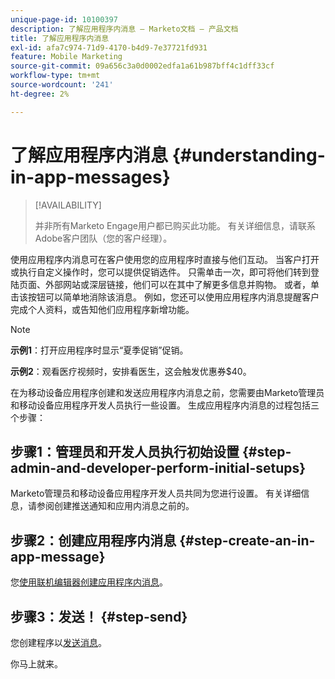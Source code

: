 ```yaml
---
unique-page-id: 10100397
description: 了解应用程序内消息 — Marketo文档 — 产品文档
title: 了解应用程序内消息
exl-id: afa7c974-71d9-4170-b4d9-7e37721fd931
feature: Mobile Marketing
source-git-commit: 09a656c3a0d0002edfa1a61b987bff4c1dff33cf
workflow-type: tm+mt
source-wordcount: '241'
ht-degree: 2%

---
```


# 了解应用程序内消息 {#understanding-in-app-messages}

>[!AVAILABILITY]
>
>
>并非所有Marketo Engage用户都已购买此功能。 有关详细信息，请联系Adobe客户团队（您的客户经理）。

使用应用程序内消息可在客户使用您的应用程序时直接与他们互动。 当客户打开或执行自定义操作时，您可以提供促销选件。 只需单击一次，即可将他们转到登陆页面、外部网站或深层链接，他们可以在其中了解更多信息并购物。 或者，单击该按钮可以简单地消除该消息。  例如，您还可以使用应用程序内消息提醒客户完成个人资料，或告知他们应用程序新增功能。

>[!NOTE]
>
>**示例1**：打开应用程序时显示“夏季促销”促销。
>
>**示例2**：观看医疗视频时，安排看医生，这会触发优惠券$40。

在为移动设备应用程序创建和发送应用程序内消息之前，您需要由Marketo管理员和移动设备应用程序开发人员执行一些设置。  生成应用程序内消息的过程包括三个步骤：

## 步骤1：管理员和开发人员执行初始设置 {#step-admin-and-developer-perform-initial-setups}

Marketo管理员和移动设备应用程序开发人员共同为您进行设置。 有关详细信息，请参阅创建推送通知和应用内消息之前的[](/help/marketo/product-docs/mobile-marketing/admin/before-you-create-push-notifications-and-in-app-messages.md)。

## 步骤2：创建应用程序内消息 {#step-create-an-in-app-message}

您[使用联机编辑器创建应用程序内消息](/help/marketo/product-docs/mobile-marketing/in-app-messages/creating-in-app-messages/create-an-in-app-message.md)。

## 步骤3：发送！ {#step-send}

您创建程序以[发送消息](/help/marketo/product-docs/mobile-marketing/in-app-messages/sending-your-in-app-message/send-your-in-app-message.md)。

你马上就来。

